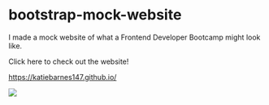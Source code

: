# bootstrap-mock-website

I made a mock website of what a Frontend Developer Bootcamp might look like. 

Click here to check out the website!

https://katiebarnes147.github.io/ 

![](https://user-images.githubusercontent.com/83522315/155247716-96edc0bd-d0d5-465b-88c3-4c3415d6e338.PNG)
